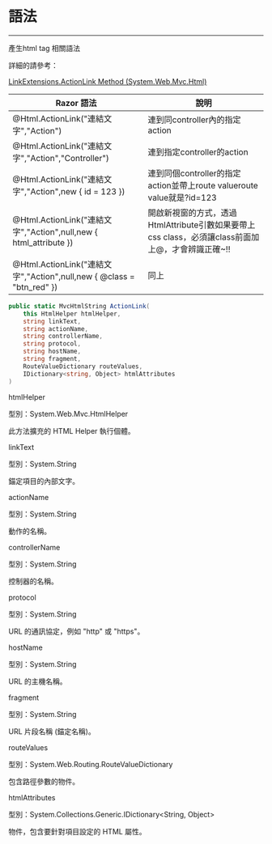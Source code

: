 # 語法

---

產生html tag <a> 相關語法

詳細的請參考：

[LinkExtensions.ActionLink Method (System.Web.Mvc.Html)](https://docs.microsoft.com/zh-tw/dotnet/api/system.web.mvc.html.linkextensions.actionlink)

| Razor 語法                                                            | 說明                                                                                               |
| --------------------------------------------------------------------- | -------------------------------------------------------------------------------------------------- |
| @Html.ActionLink("連結文字","Action")                                 | 連到同controller內的指定action                                                                     |
| @Html.ActionLink("連結文字","Action","Controller")                    | 連到指定controller的action                                                                         |
| @Html.ActionLink("連結文字","Action",new { id = 123 })                | 連到同個controller的指定action並帶上route valueroute value就是?id=123                              |
| @Html.ActionLink("連結文字","Action",null,new { html_attribute })     | 開啟新視窗的方式，透過 HtmlAttribute引數如果要帶上css class，必須讓class前面加上@，才會辨識正確~!! |
| @Html.ActionLink("連結文字","Action",null,new { @class = "btn_red" }) | 同上                                                                                               |

```csharp
public static MvcHtmlString ActionLink(
	this HtmlHelper htmlHelper,
	string linkText,
	string actionName,
	string controllerName,
	string protocol,
	string hostName,
	string fragment,
	RouteValueDictionary routeValues,
	IDictionary<string, Object> htmlAttributes
)
```

htmlHelper

型別：System.Web.Mvc.HtmlHelper

此方法擴充的 HTML Helper 執行個體。

linkText

型別：System.String

錨定項目的內部文字。

actionName

型別：System.String

動作的名稱。

controllerName

型別：System.String

控制器的名稱。

protocol

型別：System.String

URL 的通訊協定，例如 "http" 或 "https"。

hostName

型別：System.String

URL 的主機名稱。

fragment

型別：System.String

URL 片段名稱 (錨定名稱)。

routeValues

型別：System.Web.Routing.RouteValueDictionary

包含路徑參數的物件。

htmlAttributes

型別：System.Collections.Generic.IDictionary<String, Object>

物件，包含要針對項目設定的 HTML 屬性。